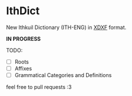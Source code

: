 # IthDict
New Ithkuil Dictionary (ITH-ENG) in [XDXF](https://github.com/soshial/xdxf_makedict) format.

**IN PROGRESS**

TODO:
- [ ] Roots
- [ ] Affixes
- [ ] Grammatical Categories and Definitions 

feel free to pull requests :3
